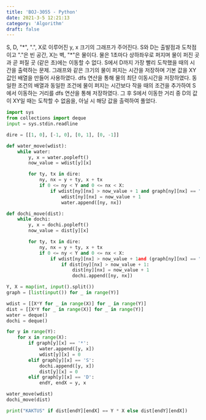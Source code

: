 ```yaml
---
title: 'BOJ-3055 - Python'
date: 2021-3-5 12:21:13
category: 'Algorithm'
draft: false
---
```

S, D, "\*", ".", X로 이루어진 y, x 크기의 그래프가 주어진다. S와 D는 출발점과 도착점이고 "."은 빈 공간, X는 벽, "\*"은 물이다. 물은 1초마다 상하좌우로 퍼지며 물이 퍼진 곳과 곧 퍼질 곳 (같은 초)에는 이동할 수 없다. S에서 D까지 가장 빨리 도착했을 때의 시간을 출력하는 문제. 그래프와 같은 크기의 물이 퍼지는 시간을 저장하며 기본 값을 XY값인 배열을 만들어 사용하였다. dfs 연산을 통해 물의 최단 이동시간을 저장하였다. 동일한 조건의 배열과 동일한 조건에 물이 퍼지는 시간보다 작을 때의 조건을 추가하여 S에서 이동하는 거리를 dfs 연산을 통해 저장하였다. 그 후 S에서 이동한 거리 중 D의 값이 XY일 때는 도착할 수 없음을, 아닐 시 해당 값을 출력하여 풀었다.
```python
import sys
from collections import deque
input = sys.stdin.readline

dire = [[1, 0], [-1, 0], [0, 1], [0, -1]]

def water_move(wdist):
    while water:
        y, x = water.popleft()
        now_value = wdist[y][x]

        for ty, tx in dire:
            ny, nx = y + ty, x + tx
            if 0 <= ny < Y and 0 <= nx < X:
                if wdist[ny][nx] > now_value + 1 and graph[ny][nx] == ".":
                    wdist[ny][nx] = now_value + 1
                    water.append([ny, nx])

def dochi_move(dist):
    while dochi:
        y, x = dochi.popleft()
        now_value = dist[y][x]

        for ty, tx in dire:
            ny, nx = y + ty, x + tx
            if 0 <= ny < Y and 0 <= nx < X:
                if wdist[ny][nx] > now_value + 1and (graph[ny][nx] == "." or graph[ny][nx] == "D"):
                    if dist[ny][nx] > now_value + 1:
                        dist[ny][nx] = now_value + 1
                        dochi.append([ny, nx])

Y, X = map(int, input().split())
graph = [list(input()) for _ in range(Y)]

wdist = [[X*Y for _ in range(X)] for _ in range(Y)]
dist = [[X*Y for _ in range(X)] for _ in range(Y)]
water = deque()
dochi = deque()

for y in range(Y):
    for x in range(X):
        if graph[y][x] == '*':
            water.append([y, x])
            wdist[y][x] = 0
        elif graph[y][x] == 'S':
            dochi.append([y, x])
            dist[y][x] = 0
        elif graph[y][x] == 'D':
            endY, endX = y, x

water_move(wdist)
dochi_move(dist)

print("KAKTUS" if dist[endY][endX] == Y * X else dist[endY][endX])

```